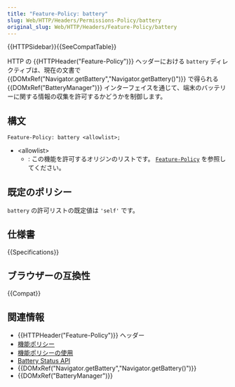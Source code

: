 ```yaml
---
title: "Feature-Policy: battery"
slug: Web/HTTP/Headers/Permissions-Policy/battery
original_slug: Web/HTTP/Headers/Feature-Policy/battery
---
```


{{HTTPSidebar}}{{SeeCompatTable}}

HTTP の {{HTTPHeader("Feature-Policy")}} ヘッダーにおける `battery` ディレクティブは、現在の文書で {{DOMxRef("Navigator.getBattery","Navigator.getBattery()")}} で得られる {{DOMxRef("BatteryManager")}} インターフェイスを通じて、端末のバッテリーに関する情報の収集を許可するかどうかを制御します。

## 構文

```
Feature-Policy: battery <allowlist>;
```

- \<allowlist>
  - : この機能を許可するオリジンのリストです。 [`Feature-Policy`](/ja/docs/Web/HTTP/Headers/Feature-Policy#%E6%A7%8B%E6%96%87) を参照してください。

## 既定のポリシー

`battery` の許可リストの既定値は `'self'` です。

## 仕様書

{{Specifications}}

## ブラウザーの互換性

{{Compat}}

## 関連情報

- {{HTTPHeader("Feature-Policy")}} ヘッダー
- [機能ポリシー](/ja/docs/Web/HTTP/Feature_Policy)
- [機能ポリシーの使用](/ja/docs/Web/HTTP/Feature_Policy/Using_Feature_Policy)
- [Battery Status API](/ja/docs/Web/API/Battery_Status_API)
- {{DOMxRef("Navigator.getBattery","Navigator.getBattery()")}}
- {{DOMxRef("BatteryManager")}}
